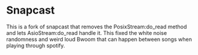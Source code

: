 # Snapcast

This is a fork of snapcast that removes the PosixStream:do_read method and lets AsioStream:do_read handle it. This fixed the white noise randomness and weird loud Bwoom that can happen between songs when playing through spotify.
